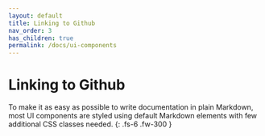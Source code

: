 ```yaml
---
layout: default
title: Linking to Github
nav_order: 3
has_children: true
permalink: /docs/ui-components
---
```


# Linking to Github

To make it as easy as possible to write documentation in plain Markdown, most UI components are styled using default Markdown elements with few additional CSS classes needed.
{: .fs-6 .fw-300 }
